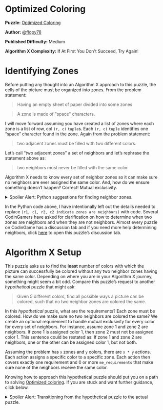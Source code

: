 # Optimized Coloring

__Puzzle:__ [Optimized Coloring](https://www.codingame.com/training/medium/optimized-coloring)

__Author:__ [@flopy78](https://www.codingame.com/profile/78597a36a97776323b29c41b0e314f1c8444555)

__Published Difficulty:__ Medium

__Algorithm X Complexity:__ If At First You Don't Succeed, Try Again!

# Identifying Zones

Before putting any thought into an Algorithm X approach to this puzzle, the cells of the picture must be organized into zones. From the problem statement:

>Having an empty sheet of paper divided into some zones

>A zone is made of "space" characters.

I will move forward assuming you have created a list of zones where each zone is a list of row, col `(r, c)` `tuple`s. Each `(r, c)` `tuple` identifies one “space” character found in the zone. Again from the problem statement:

>two adjacent zones must be filled with two different colors.

Let’s call “two adjacent zones” a set of neighbors and let’s rephrase the statement above as:

>two neighbors must never be filled with the same color

Algorithm X needs to know every set of neighbor zones so it can make sure no neighbors are ever assigned the same color. And, how do we ensure something doesn’t happen? Correct! Mutual exclusivity.

<details>
<summary>Spoiler Alert: Python suggestions for finding neighbor zones.</summary>
<br>

You need to look at every combination of 2 zones and determine if those two zones are neighbors. This is a great opportunity to use `itertools.combinations`.

```python
# assumed data structure
# zones : List[List[tuple]] – each zone in zones is a list of (r, c) tuples

from itertools import combinations

neighbors = []
for zone_1, zone_2 in combinations(zones, 2):
    for (r1, c1) in zone_1:
        for (r2, c2) in zone_2:
            if the two cells indicate the zones are neighbors:
                add (zone_1, zone_2) to the list of neighbors
                stop checking and move on to the next combination of zones
```

If you really want to make your code “Pythonic”, try this:

```python
# assumed data structure
# zones : List[List[tuple]] – each zone in zones is a list if (r, c) tuples

from itertools import combinations

neighbors = []
for zone_1, zone_2 in combinations(zones, 2):
    if any((r1, c1, r2, c2 indicate zones are neighbors) for (r1, c1) in zone_1 for (r2, c2) in zone_2):
        add (zone_1, zone_2) to the list of neighbors
```

The code is still very readable, but the use of `any` has shortened the code and eliminated the need to do further checking to break out of the nested `for` loops.
</details>

In the Python code above, I have intentionally left out the details needed to replace `(r1, c1, r2, c2 indicate zones are neighbors)` with code. Several CodinGamers have asked for clarification on how to determine when two zones are neighbors and when they are not neighbors. Almost every puzzle on CodinGame has a discussion tab and if you need more help determining neighbors, click [here]( https://www.codingame.com/training/medium/optimized-coloring/discuss) to open this puzzle’s discussion tab.

# Algorithm X Setup

This puzzle asks us to find the __least__ number of colors with which the picture can successfully be colored without any two neighbor zones having the same color. Depending on where you are in your Algorithm X journey, something might seem a bit odd. Compare this puzzle’s request to another _hypothetical_ puzzle that might ask:

>Given 5 different colors, find all possible ways a picture can be colored, such that no two neighbor zones are colored the same.

In this _hypothetical_ puzzle, what are the requirements? Each zone must be colored. How do we make sure no two neighbors are colored the same? We create an optional requirement to handle mutual exclusivity for every color for every set of neighbors. For instance, assume zone 1 and zone 2 are neighbors. If zone 1 is assigned color 1, then zone 2 must not be assigned color 1. This sentence could be restated as: If zone 1 and zone 2 are neighbors, one or the other can be assigned color 1, but not both.

Assuming the problem has `x` zones and `y` colors, there are `x * y` actions. Each action assigns a specific color to a specific zone. Each action then covers exactly one requirement and 0 or more `me_requirements` that make sure none of the neighbors receive the same color.

Knowing how to approach this hypothetical puzzle should put you on a path to solving [Optimized coloring]( https://www.codingame.com/training/medium/optimized-coloring). If you are stuck and want further guidance, click below.

<details>

<summary>Spoiler Alert: Transitioning from the hypothetical puzzle to the actual puzzle.</summary>
<br>
    
The thought exercise above asked you to position Algorithm X to find all solutions to a hypothetical problem using 5 distinct colors. What if the solver returns zero solutions? There are no proper ways to color the entire picture with only 5 colors. If you really need to get this picture colored, what should you try next?

<details>
<summary>Spoiler Alert: Quit being so cryptic. Just tell me what to do!</summary>
<br>

I really thought about providing more details, but I believe the hypothetical problem and the questions above are enough of a push in the right direction. Good luck!
</details>
</details>

